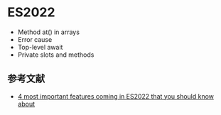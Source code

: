 # ES2022

- Method at() in arrays
- Error cause
- Top-level await
- Private slots and methods

## 参考文献

- [4 most important features coming in ES2022 that you should know about](https://medium.com/@bsalwiczek/4-most-important-features-coming-in-es2022-that-you-should-know-about-f7e18c1bff9b)
